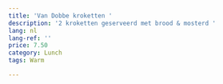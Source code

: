 ```yaml
---
title: 'Van Dobbe kroketten '
description: '2 kroketten geserveerd met brood & mosterd '
lang: nl
lang-ref: ''
price: 7.50
category: Lunch
tags: Warm

---
```


